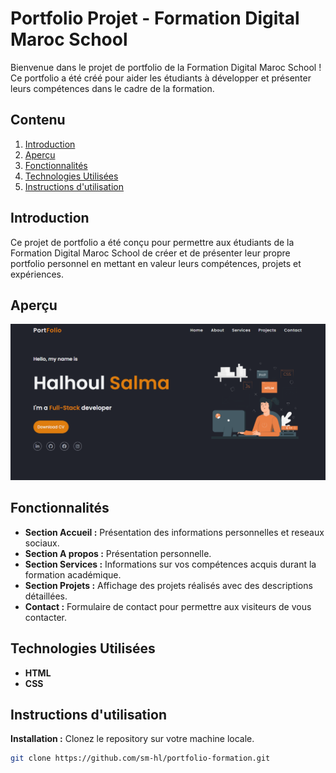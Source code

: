 # Portfolio Projet - Formation Digital Maroc School

Bienvenue dans le projet de portfolio de la Formation Digital Maroc School ! Ce portfolio a été créé pour aider les étudiants à développer et présenter leurs compétences dans le cadre de la formation.

## Contenu

1. [Introduction](#introduction)
2. [Aperçu](#apercu)
3. [Fonctionnalités](#fonctionnalités)
4. [Technologies Utilisées](#technologies-utilisees)
5. [Instructions d'utilisation](#instructions-dutilisation)

## Introduction

Ce projet de portfolio a été conçu pour permettre aux étudiants de la Formation Digital Maroc School de créer et de présenter leur propre portfolio personnel en mettant en valeur leurs compétences, projets et expériences.

## Aperçu

![Capture d'écran de projet](./img/portfolio.png)

## Fonctionnalités

- **Section Accueil :** Présentation des informations personnelles et reseaux sociaux.
- **Section A propos :** Présentation personnelle.
- **Section Services :** Informations sur vos compétences acquis durant la formation académique.
- **Section Projets :** Affichage des projets réalisés avec des descriptions détaillées.
- **Contact :** Formulaire de contact pour permettre aux visiteurs de vous contacter.

## Technologies Utilisées

- **HTML**
- **CSS**

## Instructions d'utilisation

**Installation :** Clonez le repository sur votre machine locale.
   ```bash
   git clone https://github.com/sm-hl/portfolio-formation.git


